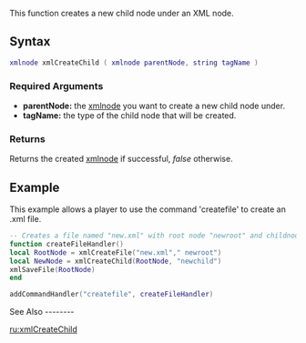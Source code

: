This function creates a new child node under an XML node.

Syntax
------

``` lua
xmlnode xmlCreateChild ( xmlnode parentNode, string tagName )
```

### Required Arguments

-   **parentNode:** the [xmlnode](/docs/xmlnode.md "wikilink") you want to create a new child node under.
-   **tagName:** the type of the child node that will be created.

### Returns

Returns the created [xmlnode](/docs/xmlnode.md "wikilink") if successful, *false* otherwise.

Example
-------

<section name="Client" class="client" show="true">
This example allows a player to use the command 'createfile' to create an .xml file.

``` lua
-- Creates a file named "new.xml" with root node "newroot" and childnode "newchild".
function createFileHandler()
local RootNode = xmlCreateFile("new.xml"," newroot")
local NewNode = xmlCreateChild(RootNode, "newchild")
xmlSaveFile(RootNode)
end

addCommandHandler("createfile", createFileHandler)
```

</section>
See Also
--------

[ru:xmlCreateChild](/docs/ru:xmlcreatechild.md "wikilink")
